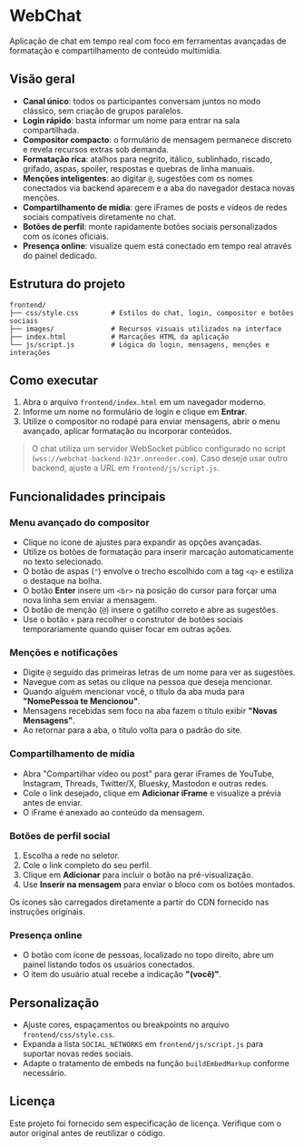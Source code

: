 # WebChat

Aplicação de chat em tempo real com foco em ferramentas avançadas de formatação e compartilhamento de conteúdo multimídia.

## Visão geral

- **Canal único**: todos os participantes conversam juntos no modo clássico, sem criação de grupos paralelos.
- **Login rápido**: basta informar um nome para entrar na sala compartilhada.
- **Compositor compacto**: o formulário de mensagem permanece discreto e revela recursos extras sob demanda.
- **Formatação rica**: atalhos para negrito, itálico, sublinhado, riscado, grifado, aspas, spoiler, respostas e quebras de linha manuais.
- **Menções inteligentes**: ao digitar `@`, sugestões com os nomes conectados via backend aparecem e a aba do navegador destaca novas menções.
- **Compartilhamento de mídia**: gere iFrames de posts e vídeos de redes sociais compatíveis diretamente no chat.
- **Botões de perfil**: monte rapidamente botões sociais personalizados com os ícones oficiais.
- **Presença online**: visualize quem está conectado em tempo real através do painel dedicado.

## Estrutura do projeto

```
frontend/
├── css/style.css        # Estilos do chat, login, compositor e botões sociais
├── images/              # Recursos visuais utilizados na interface
├── index.html           # Marcações HTML da aplicação
└── js/script.js         # Lógica do login, mensagens, menções e interações
```

## Como executar

1. Abra o arquivo `frontend/index.html` em um navegador moderno.
2. Informe um nome no formulário de login e clique em **Entrar**.
3. Utilize o compositor no rodapé para enviar mensagens, abrir o menu avançado, aplicar formatação ou incorporar conteúdos.

> O chat utiliza um servidor WebSocket público configurado no script (`wss://webchat-backend-b23r.onrender.com`). Caso deseje usar outro backend, ajuste a URL em `frontend/js/script.js`.

## Funcionalidades principais

### Menu avançado do compositor

- Clique no ícone de ajustes para expandir as opções avançadas.
- Utilize os botões de formatação para inserir marcação automaticamente no texto selecionado.
- O botão de aspas (`"`) envolve o trecho escolhido com a tag `<q>` e estiliza o destaque na bolha.
- O botão **Enter** insere um `<br>` na posição do cursor para forçar uma nova linha sem enviar a mensagem.
- O botão de menção (`@`) insere o gatilho correto e abre as sugestões.
- Use o botão `×` para recolher o construtor de botões sociais temporariamente quando quiser focar em outras ações.

### Menções e notificações

- Digite `@` seguido das primeiras letras de um nome para ver as sugestões.
- Navegue com as setas ou clique na pessoa que deseja mencionar.
- Quando alguém mencionar você, o título da aba muda para **"NomePessoa te Mencionou"**.
- Mensagens recebidas sem foco na aba fazem o título exibir **"Novas Mensagens"**.
- Ao retornar para a aba, o título volta para o padrão do site.

### Compartilhamento de mídia

- Abra "Compartilhar vídeo ou post" para gerar iFrames de YouTube, Instagram, Threads, Twitter/X, Bluesky, Mastodon e outras redes.
- Cole o link desejado, clique em **Adicionar iFrame** e visualize a prévia antes de enviar.
- O iFrame é anexado ao conteúdo da mensagem.

### Botões de perfil social

1. Escolha a rede no seletor.
2. Cole o link completo do seu perfil.
3. Clique em **Adicionar** para incluir o botão na pré-visualização.
4. Use **Inserir na mensagem** para enviar o bloco com os botões montados.

Os ícones são carregados diretamente a partir do CDN fornecido nas instruções originais.

### Presença online

- O botão com ícone de pessoas, localizado no topo direito, abre um painel listando todos os usuários conectados.
- O item do usuário atual recebe a indicação **"(você)"**.

## Personalização

- Ajuste cores, espaçamentos ou breakpoints no arquivo `frontend/css/style.css`.
- Expanda a lista `SOCIAL_NETWORKS` em `frontend/js/script.js` para suportar novas redes sociais.
- Adapte o tratamento de embeds na função `buildEmbedMarkup` conforme necessário.

## Licença

Este projeto foi fornecido sem especificação de licença. Verifique com o autor original antes de reutilizar o código.
